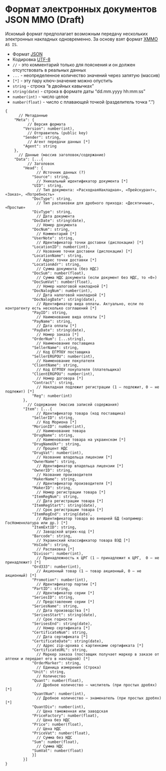 Формат электронных документов JSON MMO (Draft)
===============================================

Искомый формат предполагает возможным передачу нескольких электронных накладных одновременно. За основу взят формат [XMMO](http://pharmbase.com.ua/novyj-format-elektronnyx-dokumentov-xmmo/) `AS IS`.

* Формат [JSON](http://json.org/json-ru.html)
* Кодировка [UTF-8](http://ru.wikipedia.org/wiki/UTF-8)
* `//` - это комментарий только для пояснения и он должен отсутствовать в реальных данных
* `...` - неопределенное количество значений через запятую (массив)
* `[*]` - эту пару ключ-значение можно опустить 
* `string` - строка “в двойных кавычках”
* `string(date)` - строка в формате даты “dd.mm.yyyy hh:mm:ss”
* `number(int)` - число целое
* `number(float)` - число с плавающей точкой (разделитель точка “.”)

```
{
	  // Метаданные
	"Meta": {
		  // Версия формата
		"Version": number(int),
		  // Отправитель (public key)
		"Sender": string,
		  // Агент передачи данных [*]
		"Agent": string
	},
	  // Данные (массив заголовок/содержание)
	"Data": [...{
		  // Заголовок
		"Head": {
			  // Источник данных (?)
			"Source": string,
			  // Уникальный идентификатор документа [*]
			"UID": string,
			  // Тип документа: «РасходнаяНакладная», «Прейскурант», «Заказ», «Потребность»
			"DocType": string,
			  // Тип распаковки для дробного прихода: «Десятичные», «Простые»
			"DivType": string,
			  // Дата документа
			"DocDate": string(date),
			  // Номер документа
			"DocNum": string,
			  // Комментарий [*]
			"UserNote": string,
			  // Идентификатор точки доставки (дислокации) [*]
			"LocationID": number(int),
			  // Название точки доставки (дислокации) [*]
			"LocationName": string,
			  // Адрес точки доставки [*]
			"LocationAdr": string,
			  // Сумма документа (без НДС)
			"DocSum": number(float),
			  // Сумма НДС документа (если документ без НДС, то «0»)
			"DocSumVat": number(float),
			  // Номер налоговой накладной [*]
			"DocNalogNum": number(int),
			  // Дата налоговой накладной [*]
			"DocNalogDate": string(date),
			  // Идентификатор вида оплаты. Актуально, если по контрагенту есть несколько соглашений [*]
			"PayID": string,
			  // Наименование вида оплаты [*]
			"PayName": string,
			  // Дата оплаты [*]
			"PayDate": string(date),
			  // Номер заказа [*]
			"OrderNum": [...string],
			  // Наименование поставщика
			"SellerName": string,
			  // Код ЕГРПОУ поставщика
			"SellerERGPOU": number(int),
			  // Наименование покупателя
			"ClientName": string,
			  // Код ЕГРПОУ покупателя (плательщика)
			"ClientERGPOU": number(int),
			  // Номер договора [*]
			"Contract": string,
			  // Накладная подлежит регистрации (1 – подлежит, 0 – не подлежит) [*]
			"Reg": number(int)
		},
		  // Содержание (массив записей содержания)
		"Item": [...{
			  // Идентификатор товара (код поставщика)
			"SellerID": string,
			  // Код Мориона [*]
			"MorionID": number(int),
			  // Наименование товара
			"DrugName": string,
			  // Наименование товара на украинском [*]
			"DrugNameUkr": string,
			  // Процент НДС
			"DrugVat": number(int),
			  // Название владельца лицензии [*]
			"OwnerName": string,
			  // Идентификатор владельца лицензии [*]
			"OwnerID": string,
			  // Название производителя
			"MakerName": string,
			  // Идентификатор производителя [*]
			"MakerID": string,
			  // Номер регистрации товара [*]
			"ItemRegNum": string,
			  // Дата регистрации товара [*]
			"ItemRegStart": string(date),
			  // Срок регистрации товара [*]
			"ItemRegEnd": string(date),
			  // Идентификатор товара во внешней БД (например: ГосНоменклатура или др.) [*]
			"ItemExtID": string,
			  // Заводской штрих-код [*]
			"Barcode": string,
			  // Украинский классификатор товара ВЭД [*]
			"HsCode": string,
			  // Распаковка [*]
			"Divisor": number(int),
			  // Принадлежность к ЦРГ (1 – принадлежит к ЦРГ,  0 – не принадлежит) [*]
			"Ord333": number(int),
			  // Акционный товар (1 – товар акционный, 0 – не акционный) [*]
			"Promotion": number(int),
			  // Идентификатор партии [*]
			"PartID": string,
			  // Идентификатор серии [*]
			"SeriesID": string,
			  // Представление серии [*]
			"SeriesName": string,
			  // Дата производства [*]
			"SerisesStart": string(date),
			  // Срок годности
			"SerisesEnd": string(date),
			  // Номер сертификата [*]
			"CertificateNum": string,
			  // Дата сертификата [*]
			"CertificateDate": string(date),
			  // Адрес zip-архива c картинками сертификата [*]
			"CertificateURL": string,
			  // Маркер заказа (поставщик получает маркер в заказе от аптеки и передает его в накладной) [*]
			"OrderMarker": string,
			  // Единица измерения (Строка)
			"Unit": string,
			  // Количество
			"Quant": number(float),
			  // Дробное количество – числитель (при простых дробях) [*]
			"QuantNum": number(int),
			  // Дробное количество – знаменатель (при простых дробях) [*]
			"QuantDiv": number(int),
			  // Цена таможенная или заводская
			"PriceFactory": number(float),
			  // Цена без НДС
			"Price": number(float),
			  // Цена НДС
			"PriceVat": number(float),
			  // Сумма без НДС
			"Sum": number(float),
			  // Сумма НДС
			"SumVat": number(float)
			}]
		}]
}
```
